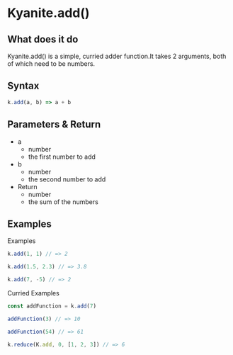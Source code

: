 # Kyanite.add()

## What does it do
  Kyanite.add() is a simple, curried adder function.It takes 2 arguments, both of which need to be numbers.

## Syntax
```js
k.add(a, b) => a + b
```

## Parameters & Return
  - a
    - number
    - the first number to add
  - b
    - number
    - the second number to add
  - Return
    - number
    - the sum of the numbers

## Examples
Examples
```js
k.add(1, 1) // => 2

k.add(1.5, 2.3) // => 3.8

k.add(7, -5) // => 2
```

Curried Examples
```js
const addFunction = k.add(7)

addFunction(3) // => 10

addFunction(54) // => 61

k.reduce(K.add, 0, [1, 2, 3]) // => 6
```
